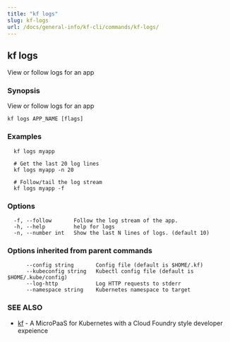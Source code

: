 ```yaml
---
title: "kf logs"
slug: kf-logs
url: /docs/general-info/kf-cli/commands/kf-logs/
---
```

## kf logs

View or follow logs for an app

### Synopsis

View or follow logs for an app

```
kf logs APP_NAME [flags]
```

### Examples

```
  kf logs myapp
  
  # Get the last 20 log lines
  kf logs myapp -n 20
  
  # Follow/tail the log stream
  kf logs myapp -f
```

### Options

```
  -f, --follow       Follow the log stream of the app.
  -h, --help         help for logs
  -n, --number int   Show the last N lines of logs. (default 10)
```

### Options inherited from parent commands

```
      --config string       Config file (default is $HOME/.kf)
      --kubeconfig string   Kubectl config file (default is $HOME/.kube/config)
      --log-http            Log HTTP requests to stderr
      --namespace string    Kubernetes namespace to target
```

### SEE ALSO

* [kf](/docs/general-info/kf-cli/commands/kf/)	 - A MicroPaaS for Kubernetes with a Cloud Foundry style developer expeience

